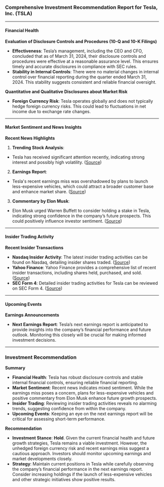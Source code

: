### Comprehensive Investment Recommendation Report for Tesla, Inc. (TSLA)

---

#### **Financial Health**

**Evaluation of Disclosure Controls and Procedures (10-Q and 10-K Filings)**

- **Effectiveness**: Tesla’s management, including the CEO and CFO, concluded that as of March 31, 2024, their disclosure controls and procedures were effective at a reasonable assurance level. This ensures timely and accurate disclosures in compliance with SEC rules.
- **Stability in Internal Controls**: There were no material changes in internal control over financial reporting during the quarter ended March 31, 2024. This stability suggests consistent and reliable financial oversight.

**Quantitative and Qualitative Disclosures about Market Risk**

- **Foreign Currency Risk**: Tesla operates globally and does not typically hedge foreign currency risks. This could lead to fluctuations in net income due to exchange rate changes.

---

#### **Market Sentiment and News Insights**

**Recent News Highlights**

1. **Trending Stock Analysis**:

- Tesla has received significant attention recently, indicating strong interest and possibly high volatility. ([Source](https://ca.finance.yahoo.com/news/trending-stock-tesla-inc-tsla-130014696.html))

2. **Earnings Report**:

- Tesla's recent earnings miss was overshadowed by plans to launch less-expensive vehicles, which could attract a broader customer base and enhance market share. ([Source](https://www.bloomberg.com/news/articles/2024-04-23/tesla-tsla-stumbles-again-as-profit-sales-fall-short-of-estimates))

3. **Commentary by Elon Musk**:

- Elon Musk urged Warren Buffett to consider holding a stake in Tesla, indicating strong confidence in the company’s future prospects. This could positively influence investor sentiment. ([Source](https://coingape.com/news/stocks/elon-musk-urges-warren-buffet-to-hold-stake-in-tesla-tsla-price-rallies/))

---

#### **Insider Trading Activity**

**Recent Insider Transactions**

- **Nasdaq Insider Activity**: The latest insider trading activities can be found on Nasdaq, detailing insider shares traded. ([Source](https://www.nasdaq.com/market-activity/stocks/tsla/insider-activity))
- **Yahoo Finance**: Yahoo Finance provides a comprehensive list of recent insider transactions, including shares held, purchased, and sold. ([Source](https://finance.yahoo.com/quote/TSLA/insider-transactions/))
- **SEC Form 4**: Detailed insider trading activities for Tesla can be reviewed on SEC Form 4. ([Source](https://www.secform4.com/insider-trading/1318605.htm))

---

#### **Upcoming Events**

**Earnings Announcements**

- **Next Earnings Report**: Tesla’s next earnings report is anticipated to provide insights into the company’s financial performance and future outlook. Monitoring this closely will be crucial for making informed investment decisions.

---

### **Investment Recommendation**

**Summary**

- **Financial Health**: Tesla has robust disclosure controls and stable internal financial controls, ensuring reliable financial reporting.
- **Market Sentiment**: Recent news indicates mixed sentiment. While the earnings miss poses a concern, plans for less-expensive vehicles and positive commentary from Elon Musk enhance future growth prospects.
- **Insider Trading**: Reviewing insider trading activities reveals no alarming trends, suggesting confidence from within the company.
- **Upcoming Events**: Keeping an eye on the next earnings report will be critical for assessing short-term performance.

**Recommendation**

- **Investment Stance**: **Hold**. Given the current financial health and future growth strategies, Tesla remains a viable investment. However, the unhedged foreign currency risk and recent earnings miss suggest a cautious approach. Investors should monitor upcoming earnings and market developments closely.
- **Strategy**: Maintain current positions in Tesla while carefully observing the company’s financial performance in the next earnings report. Consider increasing holdings if the launch of less-expensive vehicles and other strategic initiatives show positive results.
